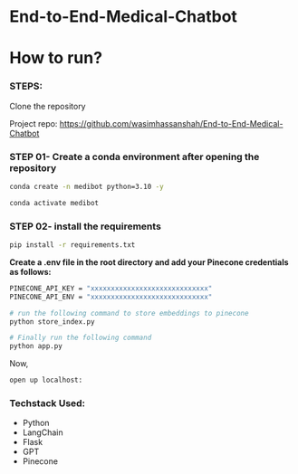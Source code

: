 # End-to-End-Medical-Chatbot

 
# How to run?

### STEPS:

Clone the repository

Project repo: https://github.com/wasimhassanshah/End-to-End-Medical-Chatbot

### STEP 01- Create a conda environment after opening the repository

```bash
conda create -n medibot python=3.10 -y
```

```bash
conda activate medibot
```


### STEP 02- install the requirements

```bash
pip install -r requirements.txt
```

**Create a .env file in the root directory and add your Pinecone credentials as follows:**

```bash
PINECONE_API_KEY = "xxxxxxxxxxxxxxxxxxxxxxxxxxxxx"
PINECONE_API_ENV = "xxxxxxxxxxxxxxxxxxxxxxxxxxxxx"
```
```bash
# run the following command to store embeddings to pinecone
python store_index.py
```

```bash
# Finally run the following command
python app.py
```



 
Now,
```bash
open up localhost:
```

### Techstack Used:
- Python
- LangChain
- Flask
- GPT
- Pinecone
 